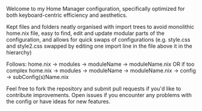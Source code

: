 Welcome to my Home Manager configuration, specifically optimized for both keyboard-centric efficiency and aesthetics.

Kept files and folders neatly organised with import trees to avoid monolithic home.nix file, easy to find, edit and update modular parts of the configuration, and allows for quick swaps of configurations (e.g. style.css and style2.css swapped by editing one import line in the file above it in the hierarchy) 

Follows:
home.nix -> modules -> moduleName -> moduleName.nix
OR if too complex
home.nix -> modules -> moduleName -> moduleName.nix -> config -> subConfig(s)Name.nix


Feel free to fork the repository and submit pull requests if you'd like to contribute improvements. Open issues if you encounter any problems with the config or have ideas for new features.

